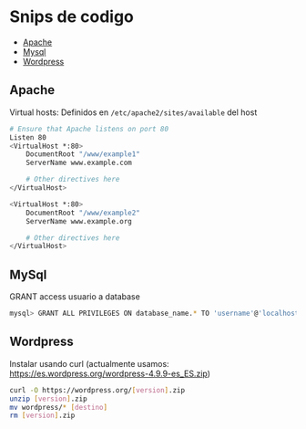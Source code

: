# Snips de codigo

+ [Apache](https://github.com/LucasNatoli/zubi/blob/master/snips.md#apache)
+ [Mysql](https://github.com/LucasNatoli/zubi/blob/master/snips.md#mysql)
+ [Wordpress](https://github.com/LucasNatoli/zubi/blob/master/snips.md#wordpress)

## Apache

Virtual hosts: Definidos en `/etc/apache2/sites/available` del host

```bash
# Ensure that Apache listens on port 80
Listen 80
<VirtualHost *:80>
    DocumentRoot "/www/example1"
    ServerName www.example.com

    # Other directives here
</VirtualHost>

<VirtualHost *:80>
    DocumentRoot "/www/example2"
    ServerName www.example.org

    # Other directives here
</VirtualHost>
```

## MySql 

GRANT access usuario a database

```bash
mysql> GRANT ALL PRIVILEGES ON database_name.* TO 'username'@'localhost';
```

## Wordpress

Instalar usando curl 
(actualmente usamos: https://es.wordpress.org/wordpress-4.9.9-es_ES.zip)

```bash
curl -O https://wordpress.org/[version].zip
unzip [version].zip 
mv wordpress/* [destino]
rm [version].zip 
```


